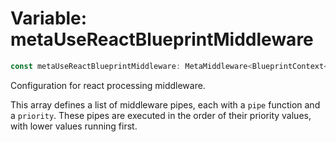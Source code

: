 # Variable: metaUseReactBlueprintMiddleware

```ts
const metaUseReactBlueprintMiddleware: MetaMiddleware<BlueprintContext<IBlueprint, ClassType>, IBlueprint>[];
```

Configuration for react processing middleware.

This array defines a list of middleware pipes, each with a `pipe` function and a `priority`.
These pipes are executed in the order of their priority values, with lower values running first.
